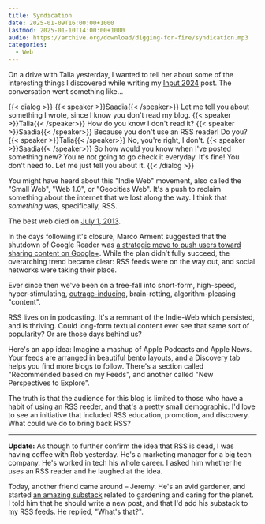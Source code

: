 ```yaml
---
title: Syndication
date: 2025-01-09T16:00:00+1000
lastmod: 2025-01-10T14:00:00+1000
audio: https://archive.org/download/digging-for-fire/syndication.mp3
categories:
  - Web
---
```


On a drive with Talia yesterday, I wanted to tell her about some of the interesting things I discovered while writing my [Input 2024](/posts/input-2024) post. The conversation went something like…

{{< dialog >}}
{{< speaker >}}Saadia{{< /speaker>}}
Let me tell you about something I wrote, since I know you don't read my blog.
{{< speaker >}}Talia{{< /speaker>}}
How do you know I don't read it?
{{< speaker >}}Saadia{{< /speaker>}}
Because you don't use an RSS reader! Do you?
{{< speaker >}}Talia{{< /speaker>}}
No, you're right, I don't.
{{< speaker >}}Saadia{{< /speaker>}}
So how would you know when I've posted something new? You're not going to go check it everyday. It's fine! You don't need to. Let me just tell you about it.
{{< /dialog >}}

You might have heard about this "Indie Web" movement, also called the "Small Web", "Web 1.0", or "Geocities Web". It's a push to reclaim something about the internet that we lost along the way. I think that _something_ was, specifically, RSS.

<!--more-->

The best web died on [July 1, 2013](http://googlereader.blogspot.com/2013/03/powering-down-google-reader.html).

In the days following it's closure, Marco Arment suggested that the shutdown of Google Reader was [a strategic move to push users toward sharing content on Google+](https://www.fastcompany.com/3013890/reader-may-have-died-to-feed-googles-apis). While the plan didn’t fully succeed, the overarching trend became clear: RSS feeds were on the way out, and social networks were taking their place.

Ever since then we've been on a free-fall into short-form, high-speed, hyper-stimulating, [outrage-inducing](https://joshuawold.com/resetting-our-consumption/), brain-rotting, algorithm-pleasing "content".

RSS lives on in podcasting. It's a remnant of the Indie-Web which persisted, and is thriving. Could long-form textual content ever see that same sort of popularity? Or are those days behind us?

Here's an app idea: Imagine a mashup of Apple Podcasts and Apple News. Your feeds are arranged in beautiful bento layouts, and a Discovery tab helps you find more blogs to follow. There's a section called "Recommended based on my Feeds", and another called "New Perspectives to Explore".

The truth is that the audience for this blog is limited to those who have a habit of using an RSS reeder, and that's a pretty small demographic. I'd love to see an initiative that included RSS education, promotion, and discovery. What could we do to bring back RSS?

---

**Update:** As though to further confirm the idea that RSS is dead, I was having coffee with Rob yesterday. He's a marketing manager for a big tech company. He's worked in tech his whole career. I asked him whether he uses an RSS reader and he laughed at the idea.

Today, another friend came around – Jeremy. He's an avid gardener, and started [an amazing substack](https://jeremyharmon.substack.com) related to gardening and caring for the planet. I told him that he should write a new post, and that I'd add his substack to my RSS feeds. He replied, "What's that?".